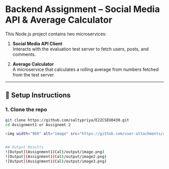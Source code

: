 # Backend Assignment – Social Media API & Average Calculator

This Node.js project contains two microservices:

1. **Social Media API Client**  
   Interacts with the evaluation test server to fetch users, posts, and comments.

2. **Average Calculator**  
   A microservice that calculates a rolling average from numbers fetched from the test server.

---

## 🚀 Setup Instructions

### 1. Clone the repo

```bash
git clone https://github.com/saltypriya/E22CSEU0430.git
cd Assignment1 or Assignemt 2

<img width="960" alt="image" src="https://github.com/user-attachments/assets/e32213b6-d1d0-471b-91ec-3c649e3609cf" />


## Output Results
![Output](Assignment1(Cal)/output/image.png)
![Output](Assignment1(Cal)/output/image2.png)
![Output](Assignment1(Cal)/output/image3.png)


